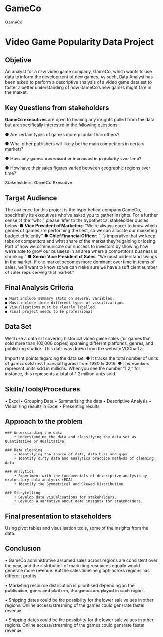 # GameCo
GameCo


# Video Game Popularity Data Project




## Objetive

An analyst for a new video game company, GameCo, which wants to
use data to inform the development of new games. As such, Data Analyst has been
asked to perform a descriptive analysis of a video game data set to foster a
better understanding of how GameCo’s new games might fare in the market.



## Key Questions from stakeholders

**GameCo executives** are open to hearing any insights pulled from the data but
are specifically interested in the following questions:

● Are certain types of games more popular than others?

● What other publishers will likely be the main competitors in certain markets?

● Have any games decreased or increased in popularity over time?

● How have their sales figures varied between geographic regions over time?


Stakeholders: GameCo Executive


## Target Audience

The audience for this project is the hypothetical company GameCo, specifically its
executives who’ve asked you to gather insights. For a further sense of the “who,”
please refer to the hypothetical stakeholder quotes below:
    ● **Vice President of Marketing**:​ “We’re always eager to know which genres of
    games are performing the best, so we can allocate our marketing budget
    efficiently.”
    ● **Chief Financial Officer**:​ “It’s imperative that we keep tabs on competitors and
    what share of the market they’re gaining or losing. Part of how we
    communicate our success to investors by showing how we’re able to grow
    our business in an area where a competitor’s business is shrinking.”
    ● **Senior Vice President of Sales**:​ “We must understand swings in
    the market. If one market becomes more dominant over time in terms of
    sales, we’ll want to know so we can make sure we have a sufficient number of
    sales reps serving that market.”
    

## Final Analysis Criteria
    ● Must include summary stats on several variables.
    ● Must include three different types of visualizations.
    ● Visualizations must be clearly labelled.
    ● Final project needs to be professional 
    

## Data Set

We’ll use a data set covering historical video game sales (for games that sold 
more than 100,000 copies) spanning different platforms, genres, and publishing
studios. This data was drawn from the website VGChartz​.

Important points regarding the data set:
● It tracks the total number of units of games sold (not financial figures) from
1980 to 2016.
● The numbers represent units sold in millions. When you see the number “1.2,”
for instance, this represents a total of 1.2 million units sold.


## Skills/Tools/Procedures
• Excel
• Grouping Data
• Summarising the data
• Descriptive Analysis
• Visualising results in Excel
• Presenting results


## Approach to the problem

    ### Understanding the data
        • Understanding the data and classifying the data set as Quantitative or Qualitative.

    ### Data cleaning
        • Identifying the source of data, data bias and gaps.
        • Identify dirty data and analytics practice methods of cleaning data

    ### Analytics
        • Experiment with the fundamentals of descriptive analysis by exploratory data analysis (EDA).
        • Identify the Symmetrical and Skewed Distribution.

    ### Storytelling
        • Develop data visualisations for stakeholders.
        • Develop a narrative about data insights for stakeholders.


## Final presentation to stakeholders

Using pivot tables and visualisation tools, some of the insights from the data.



## Conclusion

• GameCo administrative assumed sales across regions are consistent over the year,
and the distribution of marketing resources equally would generate more revenue. 
But the sales timeline graph across regions has different profits.

• Marketing resource distribution is prioritised depending on the publication, 
genre and platform, the games are played in each region. 

• Shipping dates could be the possibility for the lower sale values in other
regions. Online access/streaming of the games could generate faster revenue.

• Shipping dates could be the possibility for the lower sale values in other
regions. Online access/streaming of the games could generate faster revenue.


